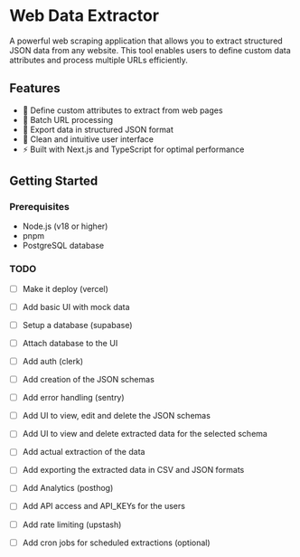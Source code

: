 # Web Data Extractor

A powerful web scraping application that allows you to extract structured JSON data from any website. This tool enables users to define custom data attributes and process multiple URLs efficiently.

## Features

- 🎯 Define custom attributes to extract from web pages
- 📑 Batch URL processing
- 🔄 Export data in structured JSON format
- 🎨 Clean and intuitive user interface
- ⚡ Built with Next.js and TypeScript for optimal performance

## Getting Started

### Prerequisites

- Node.js (v18 or higher)
- pnpm
- PostgreSQL database

### TODO

- [ ] Make it deploy (vercel)
- [ ] Add basic UI with mock data
- [ ] Setup a database (supabase)
- [ ] Attach database to the UI
- [ ] Add auth (clerk)
- [ ] Add creation of the JSON schemas
- [ ] Add error handling (sentry)
- [ ] Add UI to view, edit and delete the JSON schemas
- [ ] Add UI to view and delete extracted data for the selected schema
- [ ] Add actual extraction of the data
- [ ] Add exporting the extracted data in CSV and JSON formats
- [ ] Add Analytics (posthog)
- [ ] Add API access and API_KEYs for the users
- [ ] Add rate limiting (upstash)
- [ ] Add cron jobs for scheduled extractions (optional)

